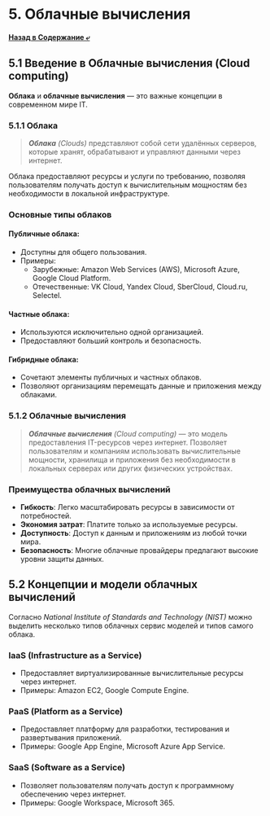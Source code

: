 # 5. Облачные вычисления
#### [Назад в Содержание ⤶](/README.md)

## 5.1 Введение в Облачные вычисления (Cloud computing)
**Облака** и **облачные вычисления** — это важные концепции в современном мире IT.

### 5.1.1 Облака
> _**Облака** (Clouds)_ представляют собой сети удалённых серверов, которые хранят, обрабатывают и управляют данными 
> через интернет.

Облака предоставляют ресурсы и услуги по требованию, позволяя пользователям получать доступ к вычислительным мощностям 
без необходимости в локальной инфраструктуре.

### Основные типы облаков
#### Публичные облака:
- Доступны для общего пользования.
- Примеры: 
  - Зарубежные: Amazon Web Services (AWS), Microsoft Azure, Google Cloud Platform.
  - Отечественные: VK Cloud, Yandex Cloud, SberCloud, Cloud.ru, Selectel.

#### Частные облака:
- Используются исключительно одной организацией.
- Предоставляют больший контроль и безопасность.

#### Гибридные облака:
- Сочетают элементы публичных и частных облаков.
- Позволяют организациям перемещать данные и приложения между облаками.

### 5.1.2 Облачные вычисления
> _**Облачные вычисления** (Cloud computing)_ — это модель предоставления IT-ресурсов через интернет. 
> Позволяет пользователям и компаниям использовать вычислительные мощности, хранилища и приложения без необходимости 
> в локальных серверах или других физических устройствах.

### Преимущества облачных вычислений
- **Гибкость**: Легко масштабировать ресурсы в зависимости от потребностей.
- **Экономия затрат**: Платите только за используемые ресурсы.
- **Доступность**: Доступ к данным и приложениям из любой точки мира.
- **Безопасность**: Многие облачные провайдеры предлагают высокие уровни защиты данных.

## 5.2 Концепции и модели облачных вычислений
Согласно _National Institute of Standards and Technology (NIST)_ можно выделить несколько типов облачных сервис моделей 
и типов самого облака.

### IaaS (Infrastructure as a Service)
- Предоставляет виртуализированные вычислительные ресурсы через интернет.
- Примеры: Amazon EC2, Google Compute Engine.

### PaaS (Platform as a Service)
- Предоставляет платформу для разработки, тестирования и развертывания приложений.
- Примеры: Google App Engine, Microsoft Azure App Service.

### SaaS (Software as a Service)
- Позволяет пользователям получать доступ к программному обеспечению через интернет.
- Примеры: Google Workspace, Microsoft 365.